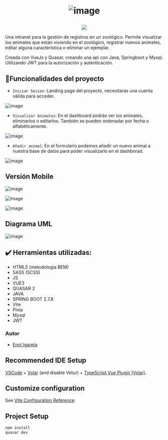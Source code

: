 # <p align="center"> ![image](https://user-images.githubusercontent.com/116892825/226100774-ba9ca717-5831-4c0a-b87f-a729f98b0629.png)
 </p>

  <p align="center">
   <img src="https://img.shields.io/badge/STATUS-EN%20DESAROLLO-green">
   </p>

Una intranet para la gestión de registros en un zoológico.
Permite visualizar los animales que están viviendo en el zoológico, registrar nuevos animales, editar alguna característica o eliminar un ejemplar.

Creada con VueJs y Quasar, creando una api con Java, Springboot y Mysql. Utilizando JWT para la autorización y autenticación.

## :hammer:Funcionalidades del proyecto

- `Iniciar Sesion`: Landing page del proyecto, necesitarás una cuenta válida para acceder.

![image](https://user-images.githubusercontent.com/116892825/226101110-8b03c32f-3265-41bb-992d-d7ce936cc25d.png)


- `Visualizar Animales`: En el dashboard podrás ver los animales, eliminarlos o editarlos. También se pueden ordenadar por fecha o alfabéticamente.

![image](https://user-images.githubusercontent.com/116892825/226101002-5582e8dd-18ec-4444-8670-3cef7c46c4f0.png)

- `Añadir animal`: En el formulario podemos añadir un nuevo animal a nuestra base de datos para poder visualizarlo en el dashborad.

![image](https://user-images.githubusercontent.com/116892825/226101205-c5b9e362-5255-4e97-b74d-70daebeb587e.png)



## Versión Mobile

![image](https://user-images.githubusercontent.com/116892825/226101275-1ed5e0b7-412f-4a6f-9787-64e97fa891e0.png)

![image](https://user-images.githubusercontent.com/116892825/226101304-f62114e4-f180-4969-b0e6-51f66a817c20.png)

![image](https://user-images.githubusercontent.com/116892825/226101325-9b66ab47-2558-4125-9bcc-5dac8ba883b6.png)

## Diagrama UML
![image](https://user-images.githubusercontent.com/116892825/226101767-5c288972-da54-474e-9618-7c777ff828a4.png)


## :heavy_check_mark: Herramientas utilizadas:
- HTML5 (metodología BEM)
- SASS (SCSS)
- JS
- VUE3
- QUASAR 2
- JAVA
- SPRING BOOT 2.7.8
- Vite
- Pinia
- Mysql
- JWT


### Autor

- [Enol Igareta](https://github.com/EnolCode)

## Recommended IDE Setup

[VSCode](https://code.visualstudio.com/) + [Volar](https://marketplace.visualstudio.com/items?itemName=Vue.volar) (and disable Vetur) + [TypeScript Vue Plugin (Volar)](https://marketplace.visualstudio.com/items?itemName=Vue.vscode-typescript-vue-plugin).

## Customize configuration

See [Vite Configuration Reference](https://vitejs.dev/config/).

## Project Setup

```sh
npm install
quasar dev
```
